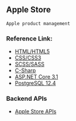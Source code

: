 
## Apple Store ##
`
Apple product management
`

### Reference Link: ###
- [HTML/HTML5](https://www.w3schools.com/html/)
- [CSS/CSS3](https://www.w3schools.com/css/)
- [SCSS/SASS](https://sass-lang.com/documentation)
- [C-Sharp](https://docs.microsoft.com/en-us/dotnet/csharp/)
- [ASP.NET Core 3.1](https://docs.microsoft.com/en-us/aspnet/core/getting-started/?view=aspnetcore-3.1&tabs=linux)
- [PostgreSQL 12.4](https://www.postgresqltutorial.com/)

### Backend APIs ###
* [Apple Store APIs](https://github.com/Bacdong/applestore_dotnet_core)
